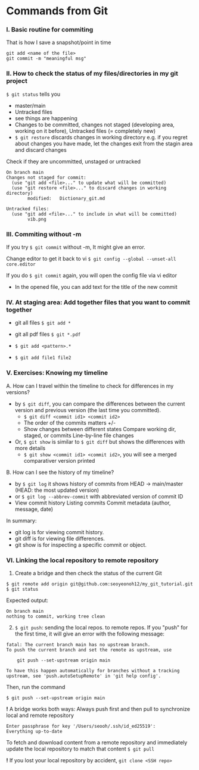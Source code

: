 # Commands from Git

###  I. Basic routine for commiting


That is how I save a snapshot/point in time

```
git add <name of the file>
git commit -m "meaningful msg"
```

### II. How to check the status of my files/directories in my git project

`$ git status` tells you
- master/main
- Untracked files
- see things are happening
- Changes to be committed, changes not staged (developing area, working on it before), Untracked files (= completely new)
- `$ git restore` discards changes in working directory e.g. if you regret about changes you have made, let the changes exit from the stagin area and discard changes

Check if they are uncommitted, unstaged or untracked

```
On branch main
Changes not staged for commit:
  (use "git add <file>..." to update what will be committed)
  (use "git restore <file>..." to discard changes in working directory)
        modified:   Dictionary_git.md

Untracked files:
  (use "git add <file>..." to include in what will be committed)
        vib.png
```

### III. Commiting without -m
If you try `$ git commit` without -m, It might give an error.

Change editor to get it back to vi
`$ git config --global --unset-all core.editor`

If you do `$ git commit` again, you will open the config file via vi editor
- In the opened file, you can add text for the title of the new commit


### IV. At staging area: Add together files that you want to commit together

- git all files `$ git add *`

- git all pdf files `$ git *.pdf`

- `$ git add <pattern>.*`

- `$ git add file1 file2` 


### V. Exercises: Knowing my timeline
A. How can I travel within the timeline to check for differences in my versions? 
- by `$ git diff`, you can compare the differences between the current version and previous version (the last time you committed). 
    - `$ git diff <commit id1> <commit id2>` 
    - The order of the commits matters +/-
    - Show changes between different states	Compare working dir, staged, or commits	Line-by-line file changes
- Or, `$ git show` is similar to `$ git diff` but shows the differences with more details
    - `$ git show <commit id1> <commit id2>`, you will see a merged comparativer version printed

B. How can I see the history of my timeline? 
- by `$ git log` it shows history of commits from HEAD -> main/master (HEAD: the most updated version)
- or `$ git log --abbrev-commit` with abbreviated version of commit ID
- View commit history	Listing commits	Commit metadata (author, message, date)


In summary:

- git log is for viewing commit history.
- git diff is for viewing file differences.
- git show is for inspecting a specific commit or object.

### VI. Linking the local repository to remote repository

1. Create a bridge and then check the status of the current Git
```
$ git remote add origin git@github.com:seoyeonoh12/my_git_tutorial.git
$ git status
```
Expected output:
```
On branch main
nothing to commit, working tree clean
```
2. `$ git push`: sending the local repos. to remote repos. 
If you "push" for the first time, it will give an error with the following message:
```
fatal: The current branch main has no upstream branch.
To push the current branch and set the remote as upstream, use

    git push --set-upstream origin main

To have this happen automatically for branches without a tracking
upstream, see 'push.autoSetupRemote' in 'git help config'.
```

Then, run the command

 `$ git push --set-upstream origin main`
 
**!** A bridge works both ways: Always push first and then pull to synchronize local and remote repository


```
Enter passphrase for key '/Users/seooh/.ssh/id_ed25519': 
Everything up-to-date
```

To fetch and download content from a remote repository and immediately update the local repository to match that content
`$ git pull`


**!** If you lost your local repository by accident, 
`git clone <SSH repo>`